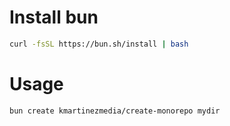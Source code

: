# Install bun

```bash
curl -fsSL https://bun.sh/install | bash
```

# Usage

```bash
bun create kmartinezmedia/create-monorepo mydir
```
